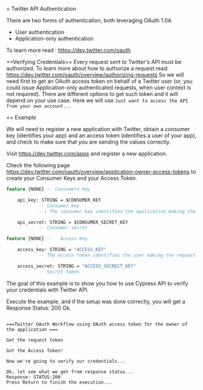 = Twitter API Authentication 

There are two forms of authentication, both leveraging OAuth 1.0A
* User authentication
* Application-only authentication

To learn more read : https://dev.twitter.com/oauth


==Verifying Credentials==
Every request sent to Twitter's API must be authorized. To learn more about how to authorize a request read: https://dev.twitter.com/oauth/overview/authorizing-requests
So we will need first to get an OAuth access token on behalf of a Twitter user (or, you could issue Application-only authenticated requests, when user context is not required). 
There are different options to get such token and it will depend on your use case. Here we will use `Just want to access the API from your own account...`	

== Example 

We will need to register a new application with Twitter, obtain a consumer key (identifies your app) and an access token (identifies a user of your app), and check to make sure that you are sending the values correctly.

Visit https://dev.twitter.com/apps and register a new application.

Check the following page https://dev.twitter.com/oauth/overview/application-owner-access-tokens
to create your Consumer Keys and your Access Token.

```eiffel
feature {NONE} -- Consumers Key

	api_key: STRING = $CONSUMER_KEY
			-- Consumer key
			--| The consumer key identifies the application making the request.

	api_secret: STRING = $CONSUMER_SECRET_KEY
			-- Consumer secret

feature {NONE} -- 	Access Key

	access_key: STRING = "ACCESS_KEY"
			-- The access token identifies the user making the request.

	access_secret: STRING = "ACCESS_SECRECT_KEY"
			-- Secret token
```

The goal of this example is to show you how to use Cypress API to verify your credentials with Twitter API.

Execute the example, and if the setup was done correctly, you will get a Response Status: 200 Ok.

```

===Twitter OAuth Workflow using OAuth access token for the owner of the application ===

Get the request token

Got the Access Token!

Now we're going to verify our credentials...

Ok, let see what we get from response status...
Response: STATUS:200
Press Return to finish the execution...
```

